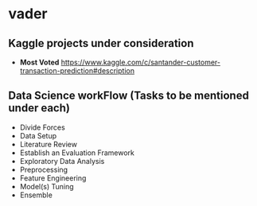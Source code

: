 # vader
## Kaggle projects under consideration 
  * **Most Voted** https://www.kaggle.com/c/santander-customer-transaction-prediction#description

## Data Science workFlow (Tasks to be mentioned under each)
  * Divide Forces
  * Data Setup
  * Literature Review
  * Establish an Evaluation Framework
  * Exploratory Data Analysis
  * Preprocessing
  * Feature Engineering
  * Model(s) Tuning
  * Ensemble
